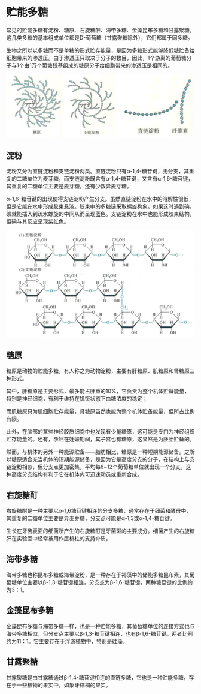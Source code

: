# 贮能多糖

常见的贮能多糖有淀粉、糖原、右旋糖酐、海带多糖、金藻昆布多糖和甘露聚糖。这几类多糖的基本组成单位都是D-葡萄糖（甘露聚糖除外），它们都属于同多糖。

生物之所以以多糖而不是单糖的形式贮存能量，是因为多糖形式能够降低糖贮备给细胞带来的渗透压。由于渗透压只取决于分子的数目，因此，1个游离的葡萄糖分子与1个由1万个葡糖残基组成的糖原分子给细胞带来的渗透压是相同的。

![](1.1.png)

## 淀粉

淀粉又分为直链淀粉和支链淀粉两类。直链淀粉只有α-1,4-糖苷键，无分支，其重复的二糖单位为麦芽糖，而支链淀粉既含有α-1,4-糖苷键，又含有α-1,6-糖苷键，其重复的二糖单位主要是麦芽糖，还有少数异麦芽糖。

α-1,6-糖苷键的出现使得支链淀粉产生分支。虽然直链淀粉在水中的溶解性很低，但是它能在水中形成胶束悬液。胶束中的多糖链采取螺旋构象。如果这时遇到碘，碘就能插入到疏水螺旋的中间从而呈现蓝色。支链淀粉在水中也能形成胶束结构，但碘与其反应呈现紫红色。

![](1.2.png)

## 糖原

糖原是动物的贮能多糖，有人称之为动物淀粉，主要有肝糖原、肌糖原和肾糖原三种形式。

其中，肝糖原是主要形式，最多能占肝重的10%，它负责为整个机体贮备能量，特别是神经细胞，有利于维持在饥饿状态下血糖浓度的稳定；

而肌糖原只为肌细胞贮存能量，肾糖原虽然也能为整个机体贮备能量，但所占比例有限。

此外，在脑部的某些神经胶质细胞中也发现有少量糖原，这可能是专门为神经组织贮存能量的。还有，孕妇在妊娠期间，其子宫也有糖原，这显然是为胚胎贮备的。

然而，与机体的另外一种能源贮备——脂肪相比，糖原是一种短期能源储备。之所以糖原适合充当机体的短期能源储备，是因为它是高度分支的分子，在结构上与支链淀粉相似，但分支点更加密集，平均每8~12个葡萄糖单位就出现一个分支，这种高度分支结构有利于它在机体内可迅速动员或重新合成。

## 右旋糖酊

右旋糖酎是一种主要以α-1,6糖苷键相连的分支多糖，通常存在于细菌和酵母中，其重复的二糖单位主要是异麦芽糖，分支点可能是α-1,3或α-1,4-糖苷键。

生长在牙齿表面的细菌所产生的右旋糖酊是牙菌斑的主要成分。细菌产生的右旋糖肝在实验室中经常被用作层析柱的支持介质。

## 海带多糖

海带多糖也称昆布多糖或海带淀粉，是一种存在于褐藻中的储能多糖昆布素，其葡萄糖单位主要以β-1,3-糖苷键相连，分支点为β-1,6-糖苷键，两种糖苷键的比例约为3：1。

## 金藻昆布多糖

金藻昆布多糖与海带多糖一样，也是一种贮能多糖，其葡萄糖单位的连接方式也与海带多糖相似，但分支点主要以β-1,3-糖苷键相连，也有β-1,6-糖苷键。两者比例约为11：1。它主要存在于浮游植物中，特别是硅藻。

## 甘露聚糖

甘露聚糖是由甘露糖通过β-1,4-糖苷键相连的直链多糖，它也是一种贮能多糖，存在于一些植物的果实中，如象牙棕桐的果实。